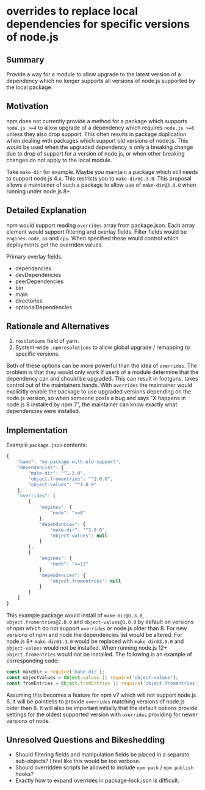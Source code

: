 # overrides to replace local dependencies for specific versions of node.js

## Summary

Provide a way for a module to allow upgrade to the latest version of a dependency which
no longer supports all versions of node.js supported by the local package.

## Motivation

npm does not currently provide a method for a package which supports `node.js >=4` to
allow upgrade of a dependency which requires `node.js >=6` unless they also drop support.
This often results in package duplication when dealing with packages which support old
versions of node.js.  This would be used when the upgraded dependency is only a breaking
change due to drop of support for a version of node.js, or when other breaking changes do
not apply to the local module.

Take `make-dir` for example.  Maybe you maintain a package which still needs to support
node.js 4.x.  This restricts you to `make-dir@1.3.0`.  This proposal allows a maintainer
of such a package to allow use of `make-dir@3.0.0` when running under node.js 8+.

## Detailed Explanation

npm would support reading `overrides` array from package.json.  Each array element would
support filtering and overlay fields.  Filter fields would be `engines.node`, `os` and
`cpu`.  When specified these would control which deployments get the overriden values.

Primary overlay fields:
* dependencies
* devDependencies
* peerDependencies
* bin
* main
* directories
* optionalDependencies

## Rationale and Alternatives

1. `resolutions` field of yarn.
2. System-wide `.npmresolutions` to allow global upgrade / remapping to specific versions.

Both of these options can be more powerful than the idea of `overrides`.  The problem is
that they would only work if users of a module determine that the dependency can and should
be upgraded.  This can result in footguns, takes control out of the maintainers hands.  With
`overrides` the maintainer would explicitly enable the package to use upgraded versions
depending on the node.js version, so when someone posts a bug and says "X happens in
node.js 8 installed by npm 7", the maintainer can know exactly what dependencies were
installed.

## Implementation

Example `package.json` contents:
```js
{
    "name": "my-package-with-old-support",
    "dependencies": {
        "make-dir": "^1.3.0",
        "object.fromentries": "^2.0.0",
        "object-values": "^1.0.0"
    },
    "overrides": [
        {
            "engines": {
                "node": ">=8"
            },
            "dependencies": {
                "make-dir": "^3.0.0",
                "object-values": null
            }
        },
        {
            "engines": {
                "node": ">=12"
            },
            "dependencies": {
                "object.fromentries": null
            }
        }
    ]
}
```

This example package would install of `make-dir@1.3.0`, `object.fromentries@2.0.0` and
`object-values@1.0.0` by default on versions of npm which do not support `overrides` or
node.js older than 8.  For new versions of npm and node the dependencies list would be
altered.  For node.js 8+ `make-dir@1.3.0` would be replaced with `make-dir@3.0.0` and
`object-values` would not be installed.  When running node.js 12+ `object.fromentries`
would not be installed.  The following is an example of corresponding code:
```js
const makeDir = require('make-dir');
const objectValues = Object.values || require('object-values');
const fromEntries = Object.fromEntries || require('object.fromentries');
```

Assuming this becomes a feature for npm v7 which will not support node.js 6, it will be
pointless to provide `overrides` matching versions of node.js older than 8.  It will also
be important initially that the default options provide settings for the oldest supported
version with `overrides` providing for newer versions of node.

## Unresolved Questions and Bikeshedding

* Should filtering fields and manipulation fields be placed in a separate sub-objects?
  I feel like this would be too verbose.
* Should overridden scripts be allowed to include `npm pack` / `npm publish` hooks?
* Exactly how to expand overrides in package-lock.json is difficult.
